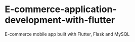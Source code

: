# E-commerce-application-development-with-flutter
E-commerce mobile app built with Flutter, Flask and MySQL

